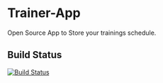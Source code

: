 # Trainer-App
Open Source App to Store your trainings schedule.
## Build Status
[![Build Status](https://travis-ci.org/TheMHMoritz3/Trainer-App.svg?branch=master)](https://travis-ci.org/TheMHMoritz3/Trainer-App)
